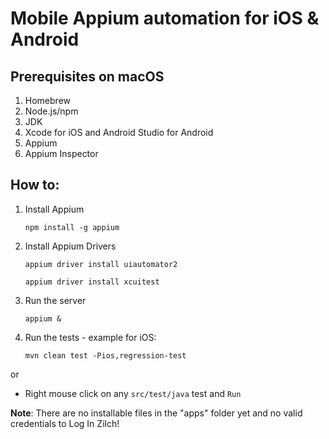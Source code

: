 # Mobile Appium automation for iOS & Android

## Prerequisites on macOS

1. Homebrew
2. Node.js/npm
3. JDK
4. Xcode for iOS and Android Studio for Android
5. Appium
6. Appium Inspector


## How to:
1. Install Appium

   `npm install -g appium`

2. Install Appium Drivers

    `appium driver install uiautomator2`

    `appium driver install xcuitest`

3. Run the server

    `appium &`

3. Run the tests - example for iOS:

    `mvn clean test -Pios,regression-test`

or
   * Right mouse click on any `src/test/java` test and `Run`




**Note**: There are no installable files in the "apps" folder yet and no valid credentials to Log In Zilch!
